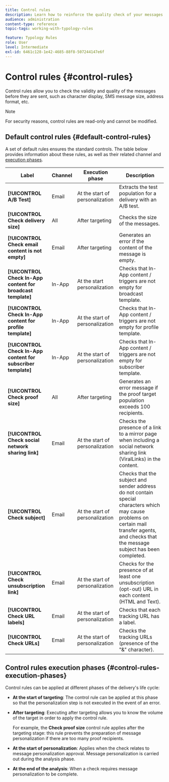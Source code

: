 ```yaml
---
title: Control rules
description: Learn how to reinforce the quality check of your messages with control rules.
audience: administration
content-type: reference
topic-tags: working-with-typology-rules

feature: Typology Rules
role: User
level: Intermediate
exl-id: 6461c128-1e42-4685-88f8-507244147e6f
---
```

# Control rules {#control-rules}

Control rules allow you to check the validity and quality of the messages before they are sent, such as character display, SMS message size, address format, etc.

>[!NOTE]
>
>For security reasons, control rules are read-only and cannot be modified.

## Default control rules {#default-control-rules}

A set of default rules ensures the standard controls. The table below provides information about these rules, as well as their related channel and [execution phases](#control-rules-execution-phases).

| Label | Channel | Execution phase | Description|
|---------|----------|---------|---------|
| **[!UICONTROL A/B Test]** | Email | At the start of personalization | Extracts the test population for a delivery with an A/B test.|
| **[!UICONTROL Check delivery size]** | All | After targeting | Checks the size of the messages.|
| **[!UICONTROL Check email content is not empty]** | Email | After targeting | Generates an error if the content of the message is empty.|
| **[!UICONTROL Check In-App content for broadcast template]** | In-App | At the start personalization | Checks that In-App content / triggers are not empty for broadcast template.|
| **[!UICONTROL Check In-App content for profile template]** | In-App | At the start of personalization | Checks that In-App content / triggers are not empty for profile template.|
| **[!UICONTROL Check In-App content for subscriber template]** | In-App | At the start of personalization | Checks that In-App content / triggers are not empty for subscriber template.|
| **[!UICONTROL Check proof size]**| All | After targeting | Generates an error message if the proof target population exceeds 100 recipients.|
| **[!UICONTROL Check social network sharing link]** | Email | At the start of personalization | Checks the presence of a link to a mirror page when including a social network sharing link (ViralLinks) in the content.|
| **[!UICONTROL Check subject]** | Email | At the start of personalization | Checks that the subject and sender address do not contain special characters which may cause problems on certain mail transfer agents, and checks that the message subject has been completed.|
| **[!UICONTROL Check unsubscription link]** | Email | At the start of personalization | Checks for the presence of at least one unsubscription (opt-out) URL in each content (HTML and Text).|
| **[!UICONTROL Check URL labels]** | Email | At the start of personalization | Checks that each tracking URL has a label.|
| **[!UICONTROL Check URLs]** | Email | At the start of personalization | Checks the tracking URLs (presence of the "&" character).|

## Control rules execution phases {#control-rules-execution-phases}

Control rules can be applied at different phases of the delivery's life cycle:

* **At the start of targeting**: The control rule can be applied at this phase so that the personalization step is not executed in the event of an error.

* **After targeting**: Executing after targeting allows you to know the volume of the target in order to apply the control rule.

  For example, the **Check proof size** control rule applies after the targeting stage: this rule prevents the preparation of message personalization if there are too many proof recipients.

* **At the start of personalization**: Applies when the check relates to message personalization approval. Message personalization is carried out during the analysis phase.

* **At the end of the analysis**: When a check requires message personalization to be complete.
